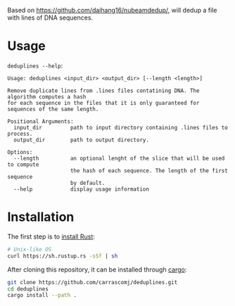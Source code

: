 Based on https://github.com/daihang16/nubeamdedup/,
will dedup a file with lines of DNA sequences.

# Usage

`deduplines --help`:

```
Usage: deduplines <input_dir> <output_dir> [--length <length>]

Remove duplicate lines from .lines files contatining DNA. The algorithm computes a hash
for each sequence in the files that it is only guaranteed for sequences of the same length.

Positional Arguments:
  input_dir         path to input directory containing .lines files to process.
  output_dir        path to output directory.

Options:
  --length          an optional lenght of the slice that will be used to compute
                    the hash of each sequence. The length of the first sequence
                    by default.
  --help            display usage information
```

# Installation

The first step is to [install Rust](https://www.rust-lang.org/tools/install):

```bash
# Unix-like OS
curl https://sh.rustup.rs -sSf | sh
```

After cloning this repository, it can be installed through [cargo](https://doc.rust-lang.org/cargo/guide/creating-a-new-project.html):

```bash
git clone https://github.com/carrascomj/deduplines.git
cd deduplines
cargo install --path .
```
